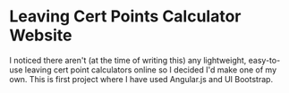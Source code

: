 # Leaving Cert Points Calculator Website

I noticed there aren't  (at the time of writing this) any lightweight, easy-to-use leaving cert point calculators online so I decided I'd make one of my own. This is first project where I have used Angular.js and UI Bootstrap. 
